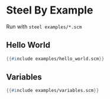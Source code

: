 # Steel By Example

Run with `steel examples/*.scm`

## Hello World

```scheme
{{#include examples/hello_world.scm}}
```

## Variables

```scheme
{{#include examples/variables.scm}}
```
